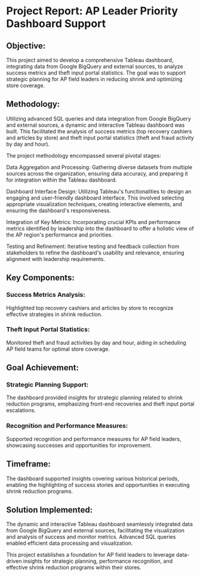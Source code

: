 # Project Report: AP Leader Priority Dashboard Support

## Objective:
This project aimed to develop a comprehensive Tableau dashboard, integrating data from Google BigQuery and external sources, to analyze success metrics and theft input portal statistics. The goal was to support strategic planning for AP field leaders in reducing shrink and optimizing store coverage.

## Methodology:
Utilizing advanced SQL queries and data integration from Google BigQuery and external sources, a dynamic and interactive Tableau dashboard was built. This facilitated the analysis of success metrics (top recovery cashiers and articles by store) and theft input portal statistics (theft and fraud activity by day and hour).


The project methodology encompassed several pivotal stages:

Data Aggregation and Processing: Gathering diverse datasets from multiple sources across the organization, ensuring data accuracy, and preparing it for integration within the Tableau dashboard.

Dashboard Interface Design: Utilizing Tableau's functionalities to design an engaging and user-friendly dashboard interface. This involved selecting appropriate visualization techniques, creating interactive elements, and ensuring the dashboard's responsiveness.

Integration of Key Metrics: Incorporating crucial KPIs and performance metrics identified by leadership into the dashboard to offer a holistic view of the AP region's performance and priorities.

Testing and Refinement: Iterative testing and feedback collection from stakeholders to refine the dashboard's usability and relevance, ensuring alignment with leadership requirements.

## Key Components:

### Success Metrics Analysis: 
Highlighted top recovery cashiers and articles by store to recognize effective strategies in shrink reduction.
### Theft Input Portal Statistics: 
Monitored theft and fraud activities by day and hour, aiding in scheduling AP field teams for optimal store coverage.

## Goal Achievement:

### Strategic Planning Support: 
The dashboard provided insights for strategic planning related to shrink reduction programs, emphasizing front-end recoveries and theft input portal escalations.
### Recognition and Performance Measures: 
Supported recognition and performance measures for AP field leaders, showcasing successes and opportunities for improvement.

## Timeframe:
The dashboard supported insights covering various historical periods, enabling the highlighting of success stories and opportunities in executing shrink reduction programs.

## Solution Implemented:

The dynamic and interactive Tableau dashboard seamlessly integrated data from Google BigQuery and external sources, facilitating the visualization and analysis of success and monitor metrics. Advanced SQL queries enabled efficient data processing and visualization.

This project establishes a foundation for AP field leaders to leverage data-driven insights for strategic planning, performance recognition, and effective shrink reduction programs within their stores.
